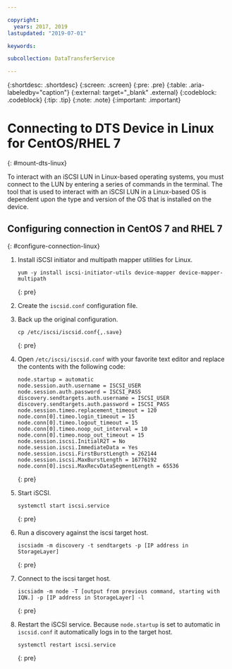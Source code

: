 ```yaml
---

copyright:
  years: 2017, 2019
lastupdated: "2019-07-01"

keywords:

subcollection: DataTransferService

---
```


{:shortdesc: .shortdesc}
{:screen: .screen}
{:pre: .pre}
{:table: .aria-labeledby="caption"}
{:external: target="_blank" .external}
{:codeblock: .codeblock}
{:tip: .tip}
{:note: .note}
{:important: .important}

# Connecting to DTS Device in Linux for CentOS/RHEL 7
{: #mount-dts-linux}

To interact with an iSCSI LUN in Linux-based operating systems, you must connect to the LUN by entering a series of commands in the terminal. The tool that is used to interact with an iSCSI LUN in a Linux-based OS is dependent upon the type and version of the OS that is installed on the device.

## Configuring connection in CentOS 7 and RHEL 7
{: #configure-connection-linux}

1. Install iSCSI initiator and multipath mapper utilities for Linux.
   ```
   yum -y install iscsi-initiator-utils device-mapper device-mapper-multipath
   ```
   {: pre}

2. Create the `iscsid.conf` configuration file.

3. Back up the original configuration.
   ```
   cp /etc/iscsi/iscsid.conf{,.save}
   ```
   {: pre}

4. Open `/etc/iscsi/iscsid.conf` with your favorite text editor and replace the contents with the following code:
   ```
   node.startup = automatic
   node.session.auth.username = ISCSI_USER
   node.session.auth.password = ISCSI_PASS
   discovery.sendtargets.auth.username = ISCSI_USER
   discovery.sendtargets.auth.password = ISCSI_PASS
   node.session.timeo.replacement_timeout = 120
   node.conn[0].timeo.login_timeout = 15
   node.conn[0].timeo.logout_timeout = 15
   node.conn[0].timeo.noop_out_interval = 10
   node.conn[0].timeo.noop_out_timeout = 15
   node.session.iscsi.InitialR2T = No
   node.session.iscsi.ImmediateData = Yes
   node.session.iscsi.FirstBurstLength = 262144
   node.session.iscsi.MaxBurstLength = 16776192
   node.conn[0].iscsi.MaxRecvDataSegmentLength = 65536
   ```
   {: pre}

5. Start iSCSI.<br/>
   ```
   systemctl start iscsi.service
   ```
   {: pre}

6. Run a discovery against the iscsi target host.<br/>
   ```
   iscsiadm -m discovery -t sendtargets -p [IP address in StorageLayer]
   ```
   {: pre}

7. Connect to the iscsi target host.<br/>
   ```
   iscsiadm -m node -T [output from previous command, starting with IQN.] -p [IP address in StorageLayer] -l
   ```
   {: pre}

8. Restart the iSCSI  service. Because `node.startup` is set to automatic in `iscsid.conf` it automatically logs in to the target host.<br/>
   ```
   systemctl restart iscsi.service
   ```
   {: pre}
